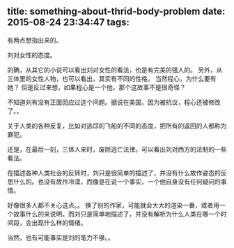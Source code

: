 ﻿title: something-about-thrid-body-problem
date: 2015-08-24 23:34:47
tags:
---


有两点想指出来的。

刘对女性的态度。

的确，从其它的小说可以看出刘对女性的看法，也是有完美的强人的。
另外，从三体里的女性人物，也可以看出，其实有不同的性格。
当然程心，为什么要有她？ 但是反过来想，如果程心是一个他，那个这故事不是很奇怪？

不知道刘有没有正面回应过这个问题。据说在美国，因为被抗议，程心还被修改了。。

关于人类的各种反复，比如对逃邙的飞船的不同的态度，把所有的返回的人都称为罪犯。

还是，在最后一刻，三体人来时，废除逃亡法律。可以看出刘对西方的法制的一些看法。

在描述各种人类社会的反转时，刘只是很简单的描述了，并没有什么故作姿态的反思什么的。也没有故作冷漠，而像是在说一个事实，一个他自身没有任何疑问的事情。

好像很多人都不关心这点。。 换了别的作家，可能就会大大的渲染一番，或者用一个故事什么的来说明。而刘只是简单地描述了，并没有解析为什么人类在哪一个时间段，会出现什么样的情绪。

当然，也有可能事实是刘的笔力不够。。